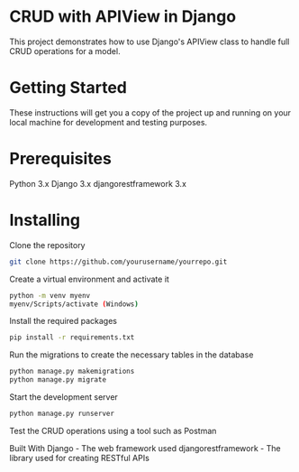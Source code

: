 
# CRUD with APIView in Django
This project demonstrates how to use Django's APIView class to handle full CRUD operations for a model.

# Getting Started
These instructions will get you a copy of the project up and running on your local machine for development and testing purposes.

# Prerequisites
Python 3.x
Django 3.x
djangorestframework 3.x

#  Installing


Clone the repository
```bash
git clone https://github.com/yourusername/yourrepo.git
```
Create a virtual environment and activate it
```bash
python -m venv myenv
myenv/Scripts/activate (Windows)
```
Install the required packages
```bash
pip install -r requirements.txt
```
Run the migrations to create the necessary tables in the database
```bash
python manage.py makemigrations
python manage.py migrate
```
Start the development server
```bash
python manage.py runserver
```
Test the CRUD operations using a tool such as Postman

Built With
Django - The web framework used
djangorestframework - The library used for creating RESTful APIs
